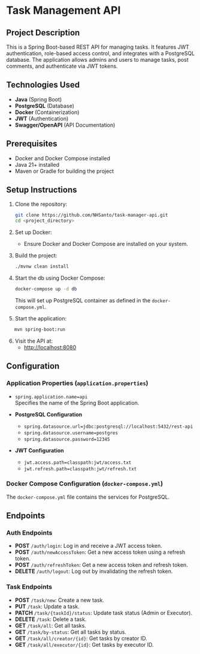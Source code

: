 # Task Management API

## Project Description

This is a Spring Boot-based REST API for managing tasks. It features JWT authentication, role-based access control, and integrates with a PostgreSQL database. The application allows admins and users to manage tasks, post comments, and authenticate via JWT tokens.

## Technologies Used

- **Java** (Spring Boot)
- **PostgreSQL** (Database)
- **Docker** (Containerization)
- **JWT** (Authentication)
- **Swagger/OpenAPI** (API Documentation)

## Prerequisites

- Docker and Docker Compose installed
- Java 21+ installed
- Maven or Gradle for building the project

## Setup Instructions

1. Clone the repository:
    ```bash
    git clone https://github.com/NHSanto/task-manager-api.git
    cd <project_directory>
    ```

2. Set up Docker:
    - Ensure Docker and Docker Compose are installed on your system.

3. Build the project:
    ```bash
    ./mvnw clean install
    ```

4. Start the db using Docker Compose:
    ```bash
    docker-compose up -d db
    ```

   This will set up PostgreSQL container as defined in the `docker-compose.yml`.
5. Start the application:
 ```bash
    mvn spring-boot:run
 ```

6. Visit the API at:
    - [http://localhost:8080](http://localhost:8080)

## Configuration

### Application Properties (`application.properties`)

- `spring.application.name=api`  
  Specifies the name of the Spring Boot application.

- **PostgreSQL Configuration**
    - `spring.datasource.url=jdbc:postgresql://localhost:5432/rest-api`
    - `spring.datasource.username=postgres`
    - `spring.datasource.password=12345`

- **JWT Configuration**
    - `jwt.access.path=classpath:jwt/access.txt`
    - `jwt.refresh.path=classpath:jwt/refresh.txt`

### Docker Compose Configuration (`docker-compose.yml`)

The `docker-compose.yml` file contains the services for PostgreSQL.

## Endpoints

### Auth Endpoints

- **POST** `/auth/login`: Log in and receive a JWT access token.
- **POST** `/auth/newAccessToken`: Get a new access token using a refresh token.
- **POST** `/auth/refreshToken`: Get a new access token and refresh token.
- **DELETE** `/auth/logout`: Log out by invalidating the refresh token.

### Task Endpoints

- **POST** `/task/new`: Create a new task.
- **PUT** `/task`: Update a task.
- **PATCH** `/task/{taskId}/status`: Update task status (Admin or Executor).
- **DELETE** `/task`: Delete a task.
- **GET** `/task/all`: Get all tasks.
- **GET** `/task/by-status`: Get all tasks by status.
- **GET** `/task/all/creator/{id}`: Get tasks by creator ID.
- **GET** `/task/all/executor/{id}`: Get tasks by executor ID.

